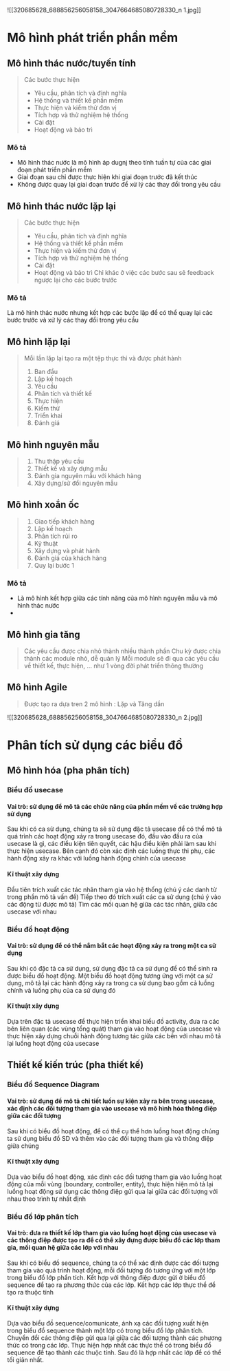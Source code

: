 ![[320685628_688856256058158_3047664685080728330_n 1.jpg]]
# Mô hình phát triển phần mềm
## Mô hình thác nước/tuyến tính
> Các bước thực hiện 
> - Yêu cầu, phân tích và định nghĩa
> - Hệ thống và thiết kế phần mềm
> - Thực hiện và kiểm thử đơn vị
> - Tích hợp và thử nghiệm hệ thống
> - Cài đặt
> - Hoạt động và bảo trì

### Mô tả
- Mô hình thác nước là mô hình áp dugnj theo tính tuần tự của các giai đoạn phát triển phần mềm
- Giai đoạn sau chỉ được thực hiện khi giai đoạn trước đã kết thúc
- Không được quay lại giai đoạn trước để xử lý các thay đổi trong yêu cầu

## Mô hình thác nước lặp lại
> Các bước thực hiện 
> - Yêu cầu, phân tích và định nghĩa
> - Hệ thống và thiết kế phần mềm
> - Thực hiện và kiểm thử đơn vị
> - Tích hợp và thử nghiệm hệ thống
> - Cài đặt
> - Hoạt động và bảo trì
> Chỉ khác ở việc các bước sau sẽ feedback ngược lại cho các bước trước
### Mô tả
Là mô hình thác nước nhưng kết hợp các bước lặp để có thể quay lại các bước trước và xử lý các thay đổi trong yêu cầu
## Mô hình lặp lại
> Mỗi lần lặp lại tạo ra một tệp thực thi và được phát hành
> 1. Ban đầu
> 2. Lập kế hoạch
> 3. Yêu cầu
> 4. Phân tích và thiết kế
> 5. Thực hiện
> 6. Kiểm thử
> 7. Triển khai
> 8. Đánh giá

## Mô hình nguyên mẫu
>1. Thu thập yêu cầu
>2. Thiết kế và xây dựng mẫu 
>3. Đánh gia nguyên mẫu với khách hàng
>4. Xây dựng/sử đổi nguyên mẫu
## Mô hình xoắn ốc
>1. Giao tiếp khách hàng
>2. Lập kế hoạch
>3. Phân tích rủi ro
>4. Kỹ thuật
>5. Xây dựng và phát hành
>6. Đánh giá của khách hàng
>7. Quy lại bước 1
### Mô tả
- Là mô hình kết hợp giữa các tính năng của mô hình nguyên mẫu và mô hình thác nước
- 

## Mô hình gia tăng
>Các yêu cầu được chia nhỏ thành nhiều thành phần
>Chu kỳ được chia thành các module nhỏ, dễ quản lý
>Mỗi module sẽ đi qua các yêu cầu về thiết kế, thực hiện, ... như 1 vòng đời phát triển thông thường


## Mô hình Agile
> Được tạo ra dựa tren 2 mô hình : Lặp và Tăng dần


![[320685628_688856256058158_3047664685080728330_n 2.jpg]]
# Phân tích sử dụng các biểu đồ
## Mô hình hóa (pha phân tích)
### Biểu đồ usecase
#### Vai trò: sử dụng để mô tả các chức năng của phần mềm về các trường hợp sử dụng
Sau khi có ca sử dụng, chúng ta sẽ sử dụng đặc tả usecase để có thể mô tả quá trình các hoạt động xảy ra trong usecase đó, đầu vào đầu ra của usecase là gì, các điều kiện tiên quyết, các hậu điều kiện phải làm sau khi thực hiện usecase. Bên cạnh đó còn xác định các luồng thực thi phụ, các hành động xảy ra khác với luồng hành động chính của usecase
#### Kĩ thuật xây dựng
Đầu tiên trích xuất các tác nhân tham gia vào hệ thống (chú ý các danh từ trong phần mô tả vấn đề)
Tiếp theo đó trích xuất các ca sử dụng (chú ý vào các động từ được mô tả)
Tìm các mối quan hệ giữa các tác nhân, giữa các usecase với nhau


### Biểu đồ hoạt động
#### Vai trò: sử dụng để có thể nắm bắt các hoạt động xảy ra trong một ca sử dụng
Sau khi có đặc tả ca sử dụng, sử dụng đặc tả ca sử dụng để có thể sinh ra được biểu đồ hoạt động. Một biểu đồ hoạt động tương ứng với một ca sử dụng, mô tả lại các hành động xảy ra trong ca sử dụng bao gồm cả luồng chính và luồng phụ của ca sử dụng đó
#### Kĩ thuật xây dựng
Dựa trên đặc tả usecase để thực hiện triển khai biểu đồ activity, đưa ra các bên liên quan (các vùng tổng quát) tham gia vào hoạt động của usecase và thực hiện xây dựng chuỗi hành động tương tác giữa các bên với nhau mô tả lại luồng hoạt động của usecase

## Thiết kế kiến trúc (pha thiết kế)
### Biểu đồ Sequence Diagram
#### Vai trò: sử dụng để mô tả chi tiết luồn sự kiện xảy ra bên trong usecase, xác định các đối tượng tham gia vào usecase và mô hình hóa thông điệp giữa các đối tượng
Sau khi có biểu đồ hoạt động, để có thể cụ thể hơn luồng hoạt động chúng ta sử dụng biểu đồ SD và thêm vào các đối tượng tham gia và thông điệp giữa chúng
#### Kĩ thuật xây dựng
Dựa vào biểu đồ hoạt động, xác định các đối tượng tham gia vào luồng hoạt động của mỗi vùng (boundary, controller, entity), thực hiện hiện mô tả lại luồng hoạt động sử dụng các thông điệp gửi qua lại giữa các đối tượng với nhau theo trình tự nhất định
### Biểu đồ lớp phân tích
#### Vai trò: đưa ra thiết kế lớp tham gia vào luồng hoạt động của usecase và các thông điệp được tạo ra để có thể xây đựng được biểu đồ các lớp tham gia, mối quan hệ giữa các lớp với nhau
Sau khi có biểu đồ sequence, chúng ta có thể xác định được các đối tượng tham gia vào quá trình hoạt động, mỗi đối tượng đó tương ứng với một lớp trong biểu đồ lớp phần tích. Kết hợp với thông điệp được gửi ở biểu đồ sequence để tạo ra phương thức của các lớp. Kết hợp các lớp thực thể để tạo ra thuộc tính
#### Kĩ thuật xây dựng
Dựa vào biểu đồ sequence/comunicate, ánh xạ các đối tượng xuất hiện trong biểu đồ sequence thành một lớp có trong biểu đồ lớp phân tích. Chuyển đổi các thông điệp gửi qua lại giữa các đối tượng thành các phương thức có trong các lớp. Thực hiện hợp nhất các thực thể có trong biểu đổ sequence để tạo thành các thuộc tính. Sau đó là hợp nhất các lớp để có thể tối giản nhất.
